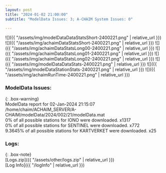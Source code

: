 ```yaml
---
layout: post
title: "2024-01-02 21:00:00"
subtitle: "ModelData Issues: 3; A-CHAIM System Issues: 0"

---
```


![]({{ "/assets/img/modelDataDataStatsShort-2400221.png" | relative_url }})
![]({{ "/assets/img/achaimDataStatsShort-2400221.png" | relative_url }})
![]({{ "/assets/img/achaimDataStatsLong00-2400221.png" | relative_url }})
![]({{ "/assets/img/achaimDataStatsLong01-2400221.png" | relative_url }})
![]({{ "/assets/img/achaimDataStatsLong02-2400221.png" | relative_url }})
![]({{ "/assets/img/modelDataDataStats-2400221.png" | relative_url }})
![]({{ "/assets/img/modelDataStationStats-2400221.png" | relative_url }})
![]({{ "/assets/img/achaimRunTime-2400221.png" | relative_url }})


### ModelData Issues:  
  
{: .box-warning}  
 ModelData report for 02-Jan-2024 21:15:07   
 /home/chaim/ACHAIM_SERVER/A-CHAIM/modelData/2024/002/21/modelData.mat   
 0% of all possible stations for IONO were downloaded. x1317   
 0% of all possible stations for SENTINEL were downloaded. x772   
 9.3645% of all possible stations for KARTVERKET were downloaded. x25   
  


### Logs:  
  
{: .box-note}  
[Logs.zip]({{ "/assets/other/logs.zip" | relative_url }})  
[Log Info]({{ "/logInfo" | relative_url }})  
